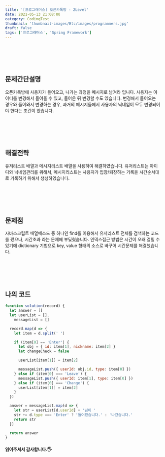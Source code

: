```yaml
---
title: '[프로그래머스] 오픈카톡방 - 2Level'
date: 2021-05-13 21:08:00
category: CodingTest
thumbnail: 'thumbnail-images/Etc/images/programmers.jpg'
draft: false
tags: ['프로그래머스', 'Spring Framework']
---
```


<br>
<br>
<br>
<br>

## 문제간단설명

오픈카톡방에 사용자가 들어오고, 나가는 과정을 메시지로 남겨라 입니다.
사용자는 아이디를 변경해서 들어올 수 있고, 들어온 뒤 변경할 수도 있습니다.
변경해서 들어오는 경우와 들어와서 변경하는 경우, 과거의 메시지들에서 사용자의 닉네임이 모두 변경되어야 한다는 조건이 있습니다.

<br>
<br>
<br>
<br>

## 해결전략

유저리스트 배열과 메시지리스트 배열을 사용하여 해결하였습니다.
유저리스트는 아이디와 닉네임관리를 위해서, 메시지리스트는 사용자가 입장/퇴장하는 기록을 시간순서대로 기록하기 위해서 생성하였습니다.

<br>
<br>
<br>
<br>

## 문제점

자바스크립트 배열메소드 중 하나인 find를 이용해서 유저리스트 전체를 검색하는 코드를 짰으나, 시간초과 라는 문제에 부딪혔습니다.
인덱스접근 방법은 시간이 오래 걸릴 수 있기에 dictionary 기법으로 key, value 형태의 소스로 바꾸어 시간문제를 해결했습니다.

<br>
<br>
<br>
<br>

## 나의 코드

```javascript
function solution(record) {
  let answer = []
  let userList = [],
    messageList = []

  record.map(d => {
    let item = d.split(' ')

    if (item[0] == 'Enter') {
      let obj = { id: item[1], nickname: item[2] }
      let changeCheck = false

      userList[item[1]] = item[2]

      messageList.push({ userId: obj.id, type: item[0] })
    } else if (item[0] === 'Leave') {
      messageList.push({ userId: item[1], type: item[0] })
    } else if (item[0] === 'Change') {
      userList[item[1]] = item[2]
    }
  })

  answer = messageList.map(d => {
    let str = userList[d.userId] + '님이 '
    str += d.type === 'Enter' ? '들어왔습니다.' : '나갔습니다.'
    return str
  })

  return answer
}
```

#### 읽어주셔서 감사합니다.🖐
